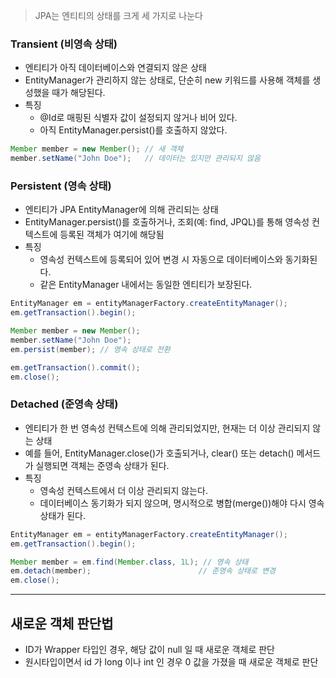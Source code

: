 > JPA는 엔티티의 상태를 크게 세 가지로 나눈다

### Transient (비영속 상태)
   
- 엔티티가 아직 데이터베이스와 연결되지 않은 상태
- EntityManager가 관리하지 않는 상태로, 단순히 new 키워드를 사용해 객체를 생성했을 때가 해당된다.
- 특징
  - @Id로 매핑된 식별자 값이 설정되지 않거나 비어 있다.
  - 아직 EntityManager.persist()를 호출하지 않았다.

```java
Member member = new Member(); // 새 객체
member.setName("John Doe");   // 데이터는 있지만 관리되지 않음
```

### Persistent (영속 상태)

- 엔티티가 JPA EntityManager에 의해 관리되는 상태
- EntityManager.persist()를 호출하거나, 조회(예: find, JPQL)를 통해 영속성 컨텍스트에 등록된 객체가 여기에 해당됨
- 특징
  - 영속성 컨텍스트에 등록되어 있어 변경 시 자동으로 데이터베이스와 동기화된다.
  - 같은 EntityManager 내에서는 동일한 엔티티가 보장된다.

```java
EntityManager em = entityManagerFactory.createEntityManager();
em.getTransaction().begin();

Member member = new Member();
member.setName("John Doe");
em.persist(member); // 영속 상태로 전환

em.getTransaction().commit();
em.close();
```


### Detached (준영속 상태)

- 엔티티가 한 번 영속성 컨텍스트에 의해 관리되었지만, 현재는 더 이상 관리되지 않는 상태
- 예를 들어, EntityManager.close()가 호출되거나, clear() 또는 detach() 메서드가 실행되면 객체는 준영속 상태가 된다.
- 특징
  - 영속성 컨텍스트에서 더 이상 관리되지 않는다.
  - 데이터베이스 동기화가 되지 않으며, 명시적으로 병합(merge())해야 다시 영속 상태가 된다.

```java
EntityManager em = entityManagerFactory.createEntityManager();
em.getTransaction().begin();

Member member = em.find(Member.class, 1L); // 영속 상태
em.detach(member);                        // 준영속 상태로 변경
em.close();
```


---

## 새로운 객체 판단법

- ID가 Wrapper 타입인 경우, 해당 값이 null 일 때 새로운 객체로 판단
- 원시타입이면서 id 가 long 이나 int 인 경우 0 값을 가졌을 때 새로운 객체로 판단